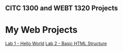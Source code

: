 ## CITC 1300 and WEBT 1320 Projects

<h1>My Web Projects</h1>
<a href="basic web desgn/index.html"> Lab 1 - Hello World<a>
<a href="lab 2/index.html"> Lab 2 - Basic HTML Structure<a>